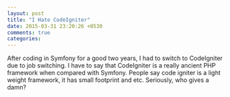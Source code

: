 ```yaml
---
layout: post
title: "I Hate CodeIgniter"
date: 2015-03-31 23:20:26 +0530
comments: true
categories: 
---
```


After coding in Symfony for a good two years, I had to switch to CodeIgniter due to job switching. I have to say that CodeIgniter is a really ancient PHP framework when compared with Symfony. People say code igniter is a light weight framework, it has small footprint and etc. Seriously, who gives a damn? 
